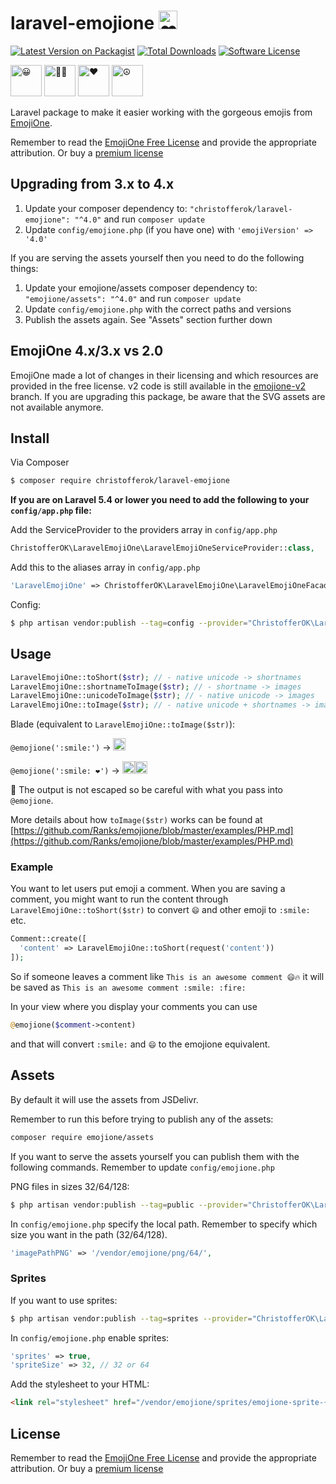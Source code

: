# laravel-emojione <img alt="❤️" width="30" src="https://cdn.jsdelivr.net/emojione/assets/4.0/png/128/2764.png">

[![Latest Version on Packagist][ico-version]][link-packagist]
[![Total Downloads][ico-downloads]][link-downloads]
[![Software License][ico-license]](LICENSE.md)

<img alt="😀" width="50" src="https://cdn.jsdelivr.net/emojione/assets/4.0/png/128/1f600.png"> <img alt="🏋🏼" width="50" src="https://cdn.jsdelivr.net/emojione/assets/4.0/png/128/1f3cb-1f3fc.png"> <img alt="❤️" width="50" src="https://cdn.jsdelivr.net/emojione/assets/4.0/png/128/2764.png"> <img alt="☮" width="50" src="https://cdn.jsdelivr.net/emojione/assets/4.0/png/128/262e.png">


Laravel package to make it easier working with the gorgeous emojis from [EmojiOne](https://emojione.com/). 

Remember to read the [EmojiOne Free License](https://www.emojione.com/licenses/free) and provide the appropriate attribution. Or buy a  [premium license](https://www.emojione.com/licenses/premium)

## Upgrading from 3.x to 4.x

1. Update your composer dependency to: `"christofferok/laravel-emojione": "^4.0"` and run `composer update`
2. Update `config/emojione.php` (if you have one) with `'emojiVersion' => '4.0'`

If you are serving the assets yourself then you need to do the following things:

1. Update your emojione/assets composer dependency to: `"emojione/assets": "^4.0"` and run `composer update`
2. Update `config/emojione.php` with the correct paths and versions
3. Publish the assets again. See "Assets" section further down

## EmojiOne 4.x/3.x vs 2.0
EmojiOne made a lot of changes in their licensing and which resources are provided in the free license. v2 code is still available in the [emojione-v2](https://github.com/christofferok/laravel-emojione/tree/emojione-v2) branch. If you are upgrading this package, be aware that the SVG assets are not available anymore. 

## Install

Via Composer

``` bash
$ composer require christofferok/laravel-emojione
```
__If you are on Laravel 5.4 or lower you need to add the following to your `config/app.php` file:__

Add the ServiceProvider to the providers array in `config/app.php`

``` php
ChristofferOK\LaravelEmojiOne\LaravelEmojiOneServiceProvider::class,
```

Add this to the aliases array in `config/app.php`

``` php
'LaravelEmojiOne' => ChristofferOK\LaravelEmojiOne\LaravelEmojiOneFacade::class,
```

Config:

``` bash
$ php artisan vendor:publish --tag=config --provider="ChristofferOK\LaravelEmojiOne\LaravelEmojiOneServiceProvider"
```

## Usage

``` php
LaravelEmojiOne::toShort($str); // - native unicode -> shortnames
LaravelEmojiOne::shortnameToImage($str); // - shortname -> images
LaravelEmojiOne::unicodeToImage($str); // - native unicode -> images
LaravelEmojiOne::toImage($str); // - native unicode + shortnames -> images (mixed input)
```

Blade (equivalent to `LaravelEmojiOne::toImage($str)`): 

`@emojione(':smile:')` -> <img alt="😀" width="20" src="https://cdn.jsdelivr.net/emojione/assets/4.0/png/64/1f600.png">

`@emojione(':smile: ❤️')` -> <img alt="😀" width="20" src="https://cdn.jsdelivr.net/emojione/assets/4.0/png/128/1f600.png"><img alt="❤️" width="20" src="https://cdn.jsdelivr.net/emojione/assets/4.0/png/128/2764.png">

🚨 The output is not escaped so be careful with what you pass into `@emojione`.

More details about how `toImage($str)` works can be found at [https://github.com/Ranks/emojione/blob/master/examples/PHP.md](https://github.com/Ranks/emojione/blob/master/examples/PHP.md)

### Example
You want to let users put emoji a comment. 
When you are saving a comment, you might want to run the content through `LaravelEmojiOne::toShort($str)` to convert `😄` and other emoji to `:smile:` etc. 

```php
Comment::create([
  'content' => LaravelEmojiOne::toShort(request('content'))
]);
```
So if someone leaves a comment like `This is an awesome comment 😄🔥` it will be saved as `This is an awesome comment :smile: :fire:`

In your view where you display your comments you can use 

```php
@emojione($comment->content)
```
and that will convert `:smile:` and `😄` to the emojione equivalent. 


## Assets
By default it will use the assets from JSDelivr.

Remember to run this before trying to publish any of the assets:

```bash
composer require emojione/assets
```

If you want to serve the assets yourself you can publish them with the following commands. Remember to update `config/emojione.php`

PNG files in sizes 32/64/128:

``` bash
$ php artisan vendor:publish --tag=public --provider="ChristofferOK\LaravelEmojiOne\LaravelEmojiOneServiceProvider"
```

In `config/emojione.php` specify the local path. Remember to specify which size you want in the path (32/64/128). 

```php
'imagePathPNG' => '/vendor/emojione/png/64/',
```

### Sprites
If you want to use sprites:

``` bash
$ php artisan vendor:publish --tag=sprites --provider="ChristofferOK\LaravelEmojiOne\LaravelEmojiOneServiceProvider"
```

In `config/emojione.php` enable sprites:

```php
'sprites' => true,
'spriteSize' => 32, // 32 or 64
```

Add the stylesheet to your HTML:

```html
<link rel="stylesheet" href="/vendor/emojione/sprites/emojione-sprite-{{ config('emojione.spriteSize') }}.min.css"/>
```


## License

Remember to read the [EmojiOne Free License](https://www.emojione.com/developers/free-license) and provide the appropriate attribution. Or buy a  [premium license](https://www.emojione.com/developers/premium-license)

[ico-version]: https://img.shields.io/packagist/v/christofferok/laravel-emojione.svg?style=flat-square
[ico-license]: https://img.shields.io/badge/license-MIT-brightgreen.svg?style=flat-square
[ico-travis]: https://img.shields.io/travis/christofferok/laravel-emojione/master.svg?style=flat-square
[ico-scrutinizer]: https://img.shields.io/scrutinizer/coverage/g/christofferok/laravel-emojione.svg?style=flat-square
[ico-code-quality]: https://img.shields.io/scrutinizer/g/christofferok/laravel-emojione.svg?style=flat-square
[ico-downloads]: https://img.shields.io/packagist/dt/christofferok/laravel-emojione.svg?style=flat-square

[link-packagist]: https://packagist.org/packages/christofferok/laravel-emojione
[link-travis]: https://travis-ci.org/christofferok/laravel-emojione
[link-scrutinizer]: https://scrutinizer-ci.com/g/christofferok/laravel-emojione/code-structure
[link-code-quality]: https://scrutinizer-ci.com/g/christofferok/laravel-emojione
[link-downloads]: https://packagist.org/packages/christofferok/laravel-emojione
[link-author]: https://github.com/christofferok
